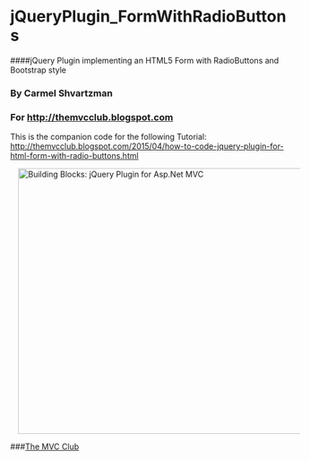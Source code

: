 # jQueryPlugin_FormWithRadioButtons
####jQuery Plugin implementing an HTML5 Form with RadioButtons and Bootstrap style
### By Carmel Shvartzman
### For http://themvcclub.blogspot.com
This is the companion code for the following Tutorial:
http://themvcclub.blogspot.com/2015/04/how-to-code-jquery-plugin-for-html-form-with-radio-buttons.html

<a href="http://themvcclub.blogspot.com/2014/08/xml-data-repository-for-mvc-crud-xdocument.html" imageanchor="1" target="_self" style="margin-left: 1em; margin-right: 1em;"><img alt="Building Blocks: jQuery Plugin for Asp.Net MVC " border="0" src="http://carmelwebapi.somee.com/Images/1.png" height="474" width="640" /></a>

###<a href="http://themvcclub.blogspot.com/"   target="_new"  >The MVC Club</a>
